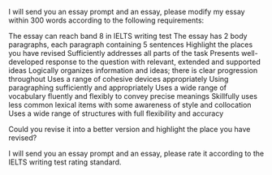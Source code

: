 I will send you an essay prompt and an essay, please modify my essay within 300 words according to the following requirements:

The essay can reach band 8 in IELTS writing test
The essay has 2 body paragraphs, each paragraph containing 5 sentences 
Highlight the places you have revised 
Sufficiently addresses all parts of the task
Presents well-developed response to the question with relevant, extended and supported ideas
Logically organizes information and ideas; there is clear progression throughout
Uses a range of cohesive devices appropriately
Using paragraphing sufficiently and appropriately
Uses a wide range of vocabulary fluently and flexibly to convey precise meanings
Skillfully uses less common lexical items with some awareness of style and collocation
Uses a wide range of structures with full flexibility and accuracy



Could you revise it into a better version and highlight the place you have revised?

I will send you an essay prompt and an essay, please rate it according to the IELTS writing test rating standard.

